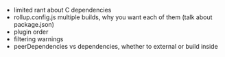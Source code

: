 - limited rant about C dependencies
- rollup.config.js multiple builds, why you want each of them (talk about package.json)
- plugin order
- filtering warnings
- peerDependencies vs dependencies, whether to external or build inside
